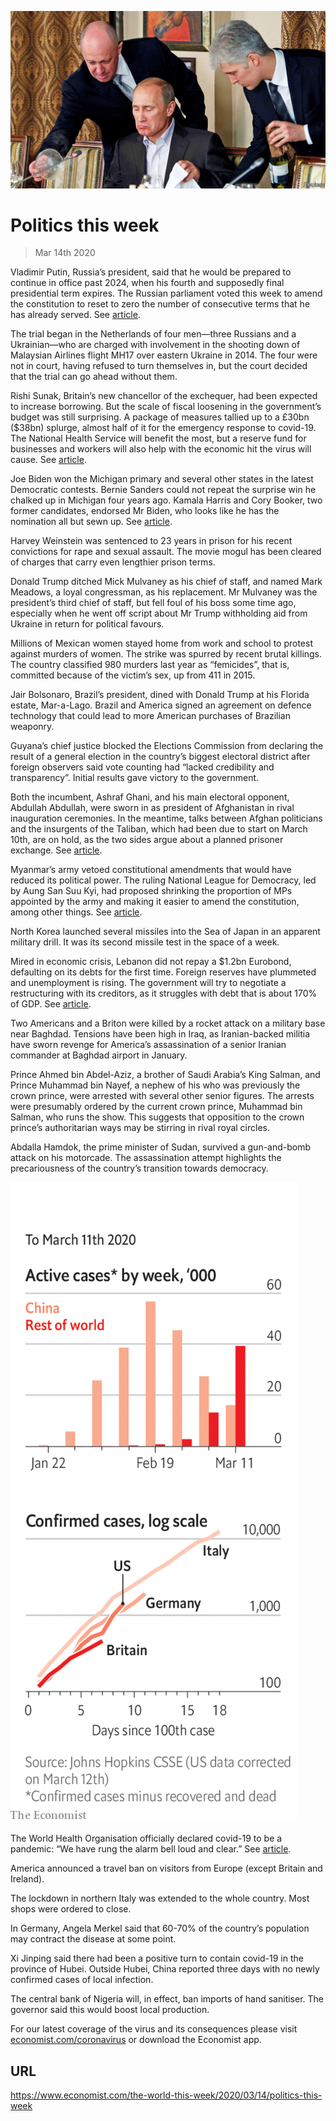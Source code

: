 ![](./images/20200314_WWP001.jpg)

# Politics this week

> Mar 14th 2020

Vladimir Putin, Russia’s president, said that he would be prepared to continue in office past 2024, when his fourth and supposedly final presidential term expires. The Russian parliament voted this week to amend the constitution to reset to zero the number of consecutive terms that he has already served. See [article](https://www.economist.com//leaders/2020/03/12/russias-president-reluctantly-agrees-to-16-more-years-in-power).

The trial began in the Netherlands of four men—three Russians and a Ukrainian—who are charged with involvement in the shooting down of Malaysian Airlines flight MH17 over eastern Ukraine in 2014. The four were not in court, having refused to turn themselves in, but the court decided that the trial can go ahead without them.

Rishi Sunak, Britain’s new chancellor of the exchequer, had been expected to increase borrowing. But the scale of fiscal loosening in the government’s budget was still surprising. A package of measures tallied up to a £30bn ($38bn) splurge, almost half of it for the emergency response to covid-19. The National Health Service will benefit the most, but a reserve fund for businesses and workers will also help with the economic hit the virus will cause. See [article](https://www.economist.com//britain/2020/03/12/anti-covid-19-measures-mask-a-shift-in-britains-budget-strategy).

Joe Biden won the Michigan primary and several other states in the latest Democratic contests. Bernie Sanders could not repeat the surprise win he chalked up in Michigan four years ago. Kamala Harris and Cory Booker, two former candidates, endorsed Mr Biden, who looks like he has the nomination all but sewn up. See [article](https://www.economist.com//united-states/2020/03/12/working-class-whites-deserted-bernie-sanders-in-the-midwest).

Harvey Weinstein was sentenced to 23 years in prison for his recent convictions for rape and sexual assault. The movie mogul has been cleared of charges that carry even lengthier prison terms.

Donald Trump ditched Mick Mulvaney as his chief of staff, and named Mark Meadows, a loyal congressman, as his replacement. Mr Mulvaney was the president’s third chief of staff, but fell foul of his boss some time ago, especially when he went off script about Mr Trump withholding aid from Ukraine in return for political favours.

Millions of Mexican women stayed home from work and school to protest against murders of women. The strike was spurred by recent brutal killings. The country classified 980 murders last year as “femicides”, that is, committed because of the victim’s sex, up from 411 in 2015.

Jair Bolsonaro, Brazil’s president, dined with Donald Trump at his Florida estate, Mar-a-Lago. Brazil and America signed an agreement on defence technology that could lead to more American purchases of Brazilian weaponry.

Guyana’s chief justice blocked the Elections Commission from declaring the result of a general election in the country’s biggest electoral district after foreign observers said vote counting had “lacked credibility and transparency”. Initial results gave victory to the government.

Both the incumbent, Ashraf Ghani, and his main electoral opponent, Abdullah Abdullah, were sworn in as president of Afghanistan in rival inauguration ceremonies. In the meantime, talks between Afghan politicians and the insurgents of the Taliban, which had been due to start on March 10th, are on hold, as the two sides argue about a planned prisoner exchange. See [article](https://www.economist.com//asia/2020/03/12/two-different-people-are-sworn-in-as-president-of-afghanistan).

Myanmar’s army vetoed constitutional amendments that would have reduced its political power. The ruling National League for Democracy, led by Aung San Suu Kyi, had proposed shrinking the proportion of MPs appointed by the army and making it easier to amend the constitution, among other things. See [article](https://www.economist.com//asia/2020/03/12/myanmars-army-blocks-constitutional-reforms).

North Korea launched several missiles into the Sea of Japan in an apparent military drill. It was its second missile test in the space of a week.

Mired in economic crisis, Lebanon did not repay a $1.2bn Eurobond, defaulting on its debts for the first time. Foreign reserves have plummeted and unemployment is rising. The government will try to negotiate a restructuring with its creditors, as it struggles with debt that is about 170% of GDP. See [article](https://www.economist.com//middle-east-and-africa/2020/03/12/for-the-first-time-lebanon-defaults-on-its-debts).

Two Americans and a Briton were killed by a rocket attack on a military base near Baghdad. Tensions have been high in Iraq, as Iranian-backed militia have sworn revenge for America’s assassination of a senior Iranian commander at Baghdad airport in January.

Prince Ahmed bin Abdel-Aziz, a brother of Saudi Arabia’s King Salman, and Prince Muhammad bin Nayef, a nephew of his who was previously the crown prince, were arrested with several other senior figures. The arrests were presumably ordered by the current crown prince, Muhammad bin Salman, who runs the show. This suggests that opposition to the crown prince’s authoritarian ways may be stirring in rival royal circles.

Abdalla Hamdok, the prime minister of Sudan, survived a gun-and-bomb attack on his motorcade. The assassination attempt highlights the precariousness of the country’s transition towards democracy.

![](./images/20200314_WWC002.png)

The World Health Organisation officially declared covid-19 to be a pandemic: “We have rung the alarm bell loud and clear.” See [article](https://www.economist.com//leaders/2020/03/12/the-politics-of-pandemics).

America announced a travel ban on visitors from Europe (except Britain and Ireland).

The lockdown in northern Italy was extended to the whole country. Most shops were ordered to close.

In Germany, Angela Merkel said that 60-70% of the country’s population may contract the disease at some point.

Xi Jinping said there had been a positive turn to contain covid-19 in the province of Hubei. Outside Hubei, China reported three days with no newly confirmed cases of local infection.

The central bank of Nigeria will, in effect, ban imports of hand sanitiser. The governor said this would boost local production.

For our latest coverage of the virus and its consequences please visit [economist.com/coronavirus](https://www.economist.com/http://economist.com/coronavirus) or download the Economist app.

## URL

https://www.economist.com/the-world-this-week/2020/03/14/politics-this-week
